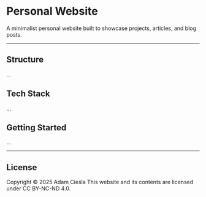 # Personal Website

A minimalist personal website built to showcase projects, articles, and blog posts.

---

## Structure
...

## Tech Stack
...

## Getting Started
...

---

## License
Copyright © 2025 Adam Cieśla 
This website and its contents are licensed under CC BY-NC-ND 4.0.
